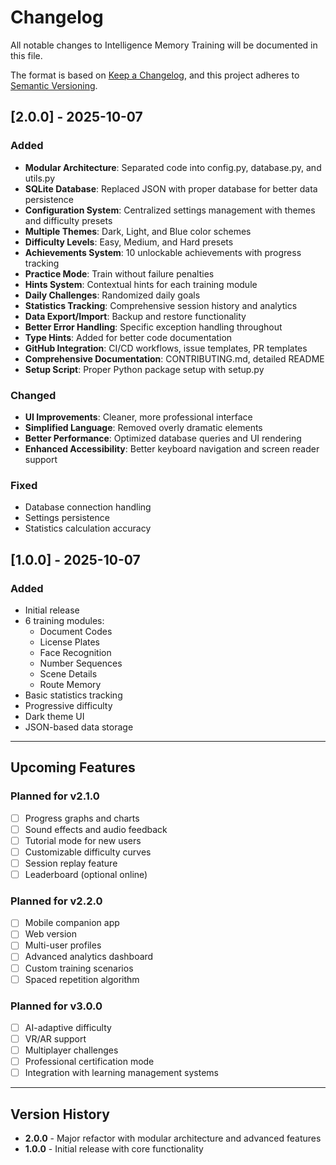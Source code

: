 # Changelog

All notable changes to Intelligence Memory Training will be documented in this file.

The format is based on [Keep a Changelog](https://keepachangelog.com/en/1.0.0/),
and this project adheres to [Semantic Versioning](https://semver.org/spec/v2.0.0.html).

## [2.0.0] - 2025-10-07

### Added
- **Modular Architecture**: Separated code into config.py, database.py, and utils.py
- **SQLite Database**: Replaced JSON with proper database for better data persistence
- **Configuration System**: Centralized settings management with themes and difficulty presets
- **Multiple Themes**: Dark, Light, and Blue color schemes
- **Difficulty Levels**: Easy, Medium, and Hard presets
- **Achievements System**: 10 unlockable achievements with progress tracking
- **Practice Mode**: Train without failure penalties
- **Hints System**: Contextual hints for each training module
- **Daily Challenges**: Randomized daily goals
- **Statistics Tracking**: Comprehensive session history and analytics
- **Data Export/Import**: Backup and restore functionality
- **Better Error Handling**: Specific exception handling throughout
- **Type Hints**: Added for better code documentation
- **GitHub Integration**: CI/CD workflows, issue templates, PR templates
- **Comprehensive Documentation**: CONTRIBUTING.md, detailed README
- **Setup Script**: Proper Python package setup with setup.py

### Changed
- **UI Improvements**: Cleaner, more professional interface
- **Simplified Language**: Removed overly dramatic elements
- **Better Performance**: Optimized database queries and UI rendering
- **Enhanced Accessibility**: Better keyboard navigation and screen reader support

### Fixed
- Database connection handling
- Settings persistence
- Statistics calculation accuracy

## [1.0.0] - 2025-10-07

### Added
- Initial release
- 6 training modules:
  - Document Codes
  - License Plates
  - Face Recognition
  - Number Sequences
  - Scene Details
  - Route Memory
- Basic statistics tracking
- Progressive difficulty
- Dark theme UI
- JSON-based data storage

---

## Upcoming Features

### Planned for v2.1.0
- [ ] Progress graphs and charts
- [ ] Sound effects and audio feedback
- [ ] Tutorial mode for new users
- [ ] Customizable difficulty curves
- [ ] Session replay feature
- [ ] Leaderboard (optional online)

### Planned for v2.2.0
- [ ] Mobile companion app
- [ ] Web version
- [ ] Multi-user profiles
- [ ] Advanced analytics dashboard
- [ ] Custom training scenarios
- [ ] Spaced repetition algorithm

### Planned for v3.0.0
- [ ] AI-adaptive difficulty
- [ ] VR/AR support
- [ ] Multiplayer challenges
- [ ] Professional certification mode
- [ ] Integration with learning management systems

---

## Version History

- **2.0.0** - Major refactor with modular architecture and advanced features
- **1.0.0** - Initial release with core functionality
